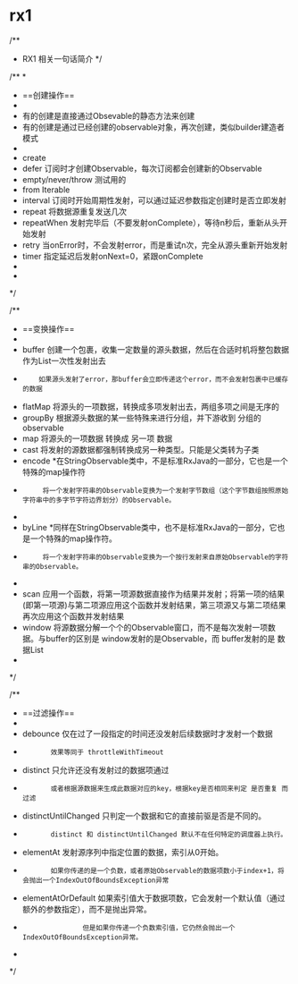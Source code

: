 # rx1


/**
 * RX1 相关一句话简介
 */

/**
 *
 * ==创建操作==
 *
 * 有的创建是直接通过Obsevable的静态方法来创建
 * 有的创建是通过已经创建的observable对象，再次创建，类似builder建造者模式
 *
 * create
 * defer  订阅时才创建Observable，每次订阅都会创建新的Observable
 * empty/never/throw 测试用的
 * from  Iterable
 * interval  订阅时开始周期性发射，可以通过延迟参数指定创建时是否立即发射
 * repeat  将数据源重复发送几次
 * repeatWhen  发射完毕后（不要发射onComplete），等待n秒后，重新从头开始发射
 * retry  当onError时，不会发射error，而是重试n次，完全从源头重新开始发射
 * timer 指定延迟后发射onNext=0，紧跟onComplete
 *
 *
 */


/**
 * ==变换操作==
 *
 * buffer  创建一个包裹，收集一定数量的源头数据，然后在合适时机将整包数据作为List一次性发射出去
 *         如果源头发射了error，那buffer会立即传递这个error，而不会发射包裹中已缓存的数据
 * flatMap 将源头的一项数据，转换成多项发射出去，两组多项之间是无序的
 * groupBy 根据源头数据的某一些特殊来进行分组，并下游收到 分组的observable
 * map     将源头的一项数据 转换成 另一项 数据
 * cast    将发射的源数据都强制转换成另一种类型。只能是父类转为子类
 * encode  *在StringObservable类中，不是标准RxJava的一部分，它也是一个特殊的map操作符
 *          将一个发射字符串的Observable变换为一个发射字节数组（这个字节数组按照原始字符串中的多字节字符边界划分）的Observable。
 *
 * byLine  *同样在StringObservable类中，也不是标准RxJava的一部分，它也是一个特殊的map操作符。
 *          将一个发射字符串的Observable变换为一个按行发射来自原始Observable的字符串的Observable。
 *
 * scan    应用一个函数，将第一项源数据直接作为结果并发射；将第一项的结果(即第一项源)与第二项源应用这个函数并发射结果，第三项源又与第二项结果 再次应用这个函数并发射结果
 * window  将源数据分解一个个的Observable窗口，而不是每次发射一项数据。与buffer的区别是 window发射的是Observable，而 buffer发射的是 数据List
 *
 */



/**
 * ==过滤操作==
 *
 * debounce   仅在过了一段指定的时间还没发射后续数据时才发射一个数据
 *            效果等同于 throttleWithTimeout
 * distinct   只允许还没有发射过的数据项通过
 *            或者根据源数据来生成此数据对应的key，根据key是否相同来判定 是否重复 而过滤
 * distinctUntilChanged 只判定一个数据和它的直接前驱是否是不同的。
 *            distinct 和 distinctUntilChanged 默认不在任何特定的调度器上执行。
 * elementAt  发射源序列中指定位置的数据，索引从0开始。
 *            如果你传递的是一个负数，或者原始Observable的数据项数小于index+1，将会抛出一个IndexOutOfBoundsException异常
 * elementAtOrDefault 如果索引值大于数据项数，它会发射一个默认值（通过额外的参数指定），而不是抛出异常。
 *                    但是如果你传递一个负数索引值，它仍然会抛出一个IndexOutOfBoundsException异常。
 *

 */
























